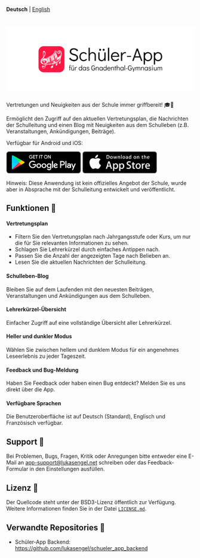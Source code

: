 **Deutsch** | [English](README_en.md)

<h1 align="center">
    <img alt="Logo" src=".github/github_banner_app.png" width="600">
</h1>

Vertretungen und Neuigkeiten aus der Schule immer griffbereit! 🎓🏫

Ermöglicht den Zugriff auf den aktuellen Vertretungsplan, die Nachrichten der Schulleitung und einen Blog mit Neuigkeiten aus dem Schulleben (z.B. Veranstaltungen, Ankündigungen, Beiträge).

Verfügbar für Android und iOS:

[<img alt="Get_it_on_Google_Play_Badge" src=".github/google_play_badge.png" width="200"/>](https://play.google.com/store/apps/details?id=de.gnadenthalgymnasium.schueler_app) [<img alt="Download_on_the_App_Store_Badge" src=".github/app_store_badge.png" width="200"/>](https://apps.apple.com/us/app/id6443437309)

Hinweis: Diese Anwendung ist kein offizielles Angebot der Schule, wurde aber in Absprache mit der Schulleitung entwickelt und veröffentlicht.

## Funktionen 🚀
#### Vertretungsplan
- Filtern Sie den Vertretungsplan nach Jahrgangsstufe oder Kurs, um nur die für Sie relevanten Informationen zu sehen.
- Schlagen Sie Lehrerkürzel durch einfaches Antippen nach.
- Passen Sie die Anzahl der angezeigten Tage nach Belieben an.
- Lesen Sie die aktuellen Nachrichten der Schulleitung.

#### Schulleben-Blog
Bleiben Sie auf dem Laufenden mit den neuesten Beiträgen, Veranstaltungen und Ankündigungen aus dem Schulleben.

#### Lehrerkürzel-Übersicht
Einfacher Zugriff auf eine vollständige Übersicht aller Lehrerkürzel.

#### Heller und dunkler Modus
Wählen Sie zwischen hellem und dunklem Modus für ein angenehmes Leseerlebnis zu jeder Tageszeit.

#### Feedback und Bug-Meldung
Haben Sie Feedback oder haben einen Bug entdeckt? Melden Sie es uns direkt über die App.

#### Verfügbare Sprachen
Die Benutzeroberfläche ist auf Deutsch (Standard), Englisch und Französisch verfügbar.

## Support 🚩
Bei Problemen, Bugs, Fragen, Kritik oder Anregungen bitte entweder eine E-Mail an app-support@lukasengel.net schreiben oder das Feedback-Formular in den Einstellungen ausfüllen.

## Lizenz 📜
Der Quellcode steht unter der BSD3-Lizenz öffentlich zur Verfügung. Weitere Informationen finden Sie in der Datei [`LICENSE.md`](LICENSE.md).

## Verwandte Repositories 🔗
- Schüler-App Backend: https://github.com/lukasengel/schueler_app_backend